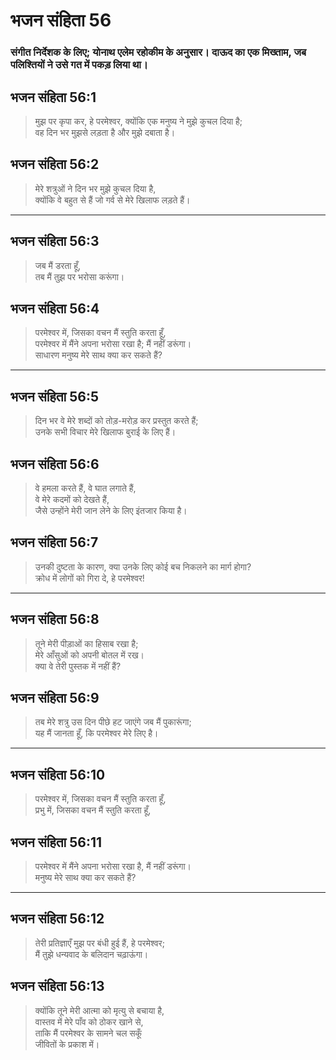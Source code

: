 # भजन संहिता 56

### संगीत निर्देशक के लिए; योनाथ एलेम रहोकीम के अनुसार। दाऊद का एक मिख्ताम, जब पलिश्तियों ने उसे गत में पकड़ लिया था।

## भजन संहिता 56:1

> मुझ पर कृपा कर, हे परमेश्वर, क्योंकि एक मनुष्य ने मुझे कुचल दिया है;  
> वह दिन भर मुझसे लड़ता है और मुझे दबाता है।

## भजन संहिता 56:2

> मेरे शत्रुओं ने दिन भर मुझे कुचल दिया है,  
> क्योंकि वे बहुत से हैं जो गर्व से मेरे खिलाफ लड़ते हैं।

---

## भजन संहिता 56:3

> जब मैं डरता हूँ,  
> तब मैं तुझ पर भरोसा करूंगा।

## भजन संहिता 56:4

> परमेश्वर में, जिसका वचन मैं स्तुति करता हूँ,  
> परमेश्वर में मैंने अपना भरोसा रखा है; मैं नहीं डरूंगा।  
> साधारण मनुष्य मेरे साथ क्या कर सकते हैं?

---

## भजन संहिता 56:5

> दिन भर वे मेरे शब्दों को तोड़-मरोड़ कर प्रस्तुत करते हैं;  
> उनके सभी विचार मेरे खिलाफ बुराई के लिए हैं।

## भजन संहिता 56:6

> वे हमला करते हैं, वे घात लगाते हैं,  
> वे मेरे कदमों को देखते हैं,  
> जैसे उन्होंने मेरी जान लेने के लिए इंतजार किया है।

## भजन संहिता 56:7

> उनकी दुष्टता के कारण, क्या उनके लिए कोई बच निकलने का मार्ग होगा?  
> क्रोध में लोगों को गिरा दे, हे परमेश्वर!

---

## भजन संहिता 56:8

> तूने मेरी पीड़ाओं का हिसाब रखा है;  
> मेरे आँसुओं को अपनी बोतल में रख।  
> क्या वे तेरी पुस्तक में नहीं हैं?

## भजन संहिता 56:9

> तब मेरे शत्रु उस दिन पीछे हट जाएंगे जब मैं पुकारूंगा;  
> यह मैं जानता हूँ, कि परमेश्वर मेरे लिए है।

---

## भजन संहिता 56:10

> परमेश्वर में, जिसका वचन मैं स्तुति करता हूँ,  
> प्रभु में, जिसका वचन मैं स्तुति करता हूँ,

## भजन संहिता 56:11

> परमेश्वर में मैंने अपना भरोसा रखा है, मैं नहीं डरूंगा।  
> मनुष्य मेरे साथ क्या कर सकते हैं?

---

## भजन संहिता 56:12

> तेरी प्रतिज्ञाएँ मुझ पर बंधी हुई हैं, हे परमेश्वर;  
> मैं तुझे धन्यवाद के बलिदान चढ़ाऊंगा।

## भजन संहिता 56:13

> क्योंकि तूने मेरी आत्मा को मृत्यु से बचाया है,  
> वास्तव में मेरे पाँव को ठोकर खाने से,  
> ताकि मैं परमेश्वर के सामने चल सकूँ  
> जीवितों के प्रकाश में।
